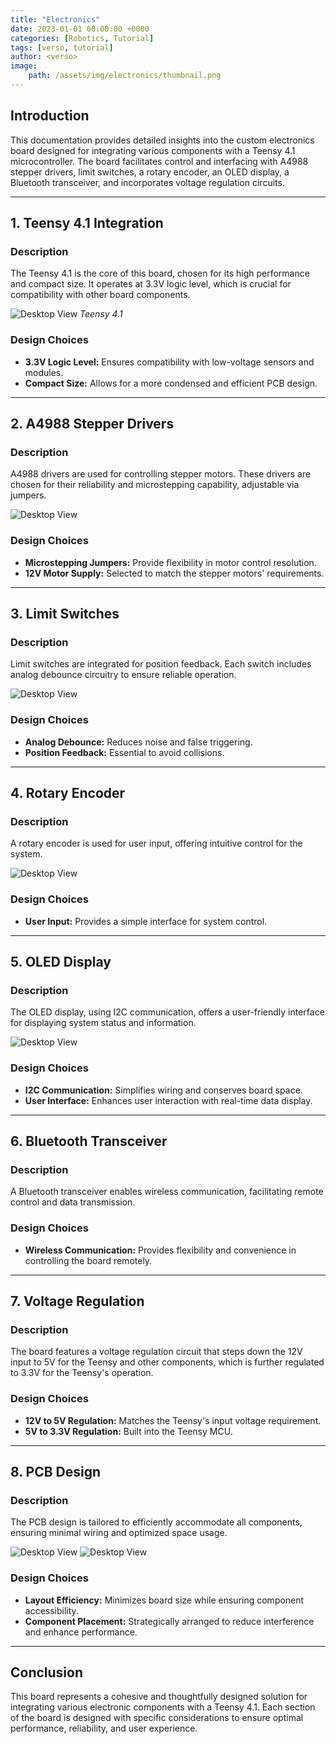 ```yaml
---
title: "Electronics"
date: 2023-01-01 00:00:00 +0000
categories: [Robotics, Tutorial]
tags: [verso, tutorial]
author: <verso>
image: 
    path: /assets/img/electronics/thumbnail.png
---
```


## Introduction
This documentation provides detailed insights into the custom electronics board designed for integrating various components with a Teensy 4.1 microcontroller. The board facilitates control and interfacing with A4988 stepper drivers, limit switches, a rotary encoder, an OLED display, a Bluetooth transceiver, and incorporates voltage regulation circuits.

---

## 1. Teensy 4.1 Integration
### Description
The Teensy 4.1 is the core of this board, chosen for its high performance and compact size. It operates at 3.3V logic level, which is crucial for compatibility with other board components.

![Desktop View](/assets/img/electronics/teensy.jpg)
_Teensy 4.1_

### Design Choices
- **3.3V Logic Level:** Ensures compatibility with low-voltage sensors and modules.
- **Compact Size:** Allows for a more condensed and efficient PCB design.

---

## 2. A4988 Stepper Drivers
### Description
A4988 drivers are used for controlling stepper motors. These drivers are chosen for their reliability and microstepping capability, adjustable via jumpers.

![Desktop View](/assets/img/electronics/a4988.jpg)

### Design Choices
- **Microstepping Jumpers:** Provide flexibility in motor control resolution.
- **12V Motor Supply:** Selected to match the stepper motors' requirements.

---

## 3. Limit Switches
### Description
Limit switches are integrated for position feedback. Each switch includes analog debounce circuitry to ensure reliable operation.

![Desktop View](/assets/img/electronics/ss_limits.png)

### Design Choices
- **Analog Debounce:** Reduces noise and false triggering.
- **Position Feedback:** Essential to avoid collisions.

---

## 4. Rotary Encoder
### Description
A rotary encoder is used for user input, offering intuitive control for the system.

![Desktop View](/assets/img/electronics/enc_diagram.png)

### Design Choices
- **User Input:** Provides a simple interface for system control.

---

## 5. OLED Display
### Description
The OLED display, using I2C communication, offers a user-friendly interface for displaying system status and information.

![Desktop View](/assets/img/electronics/ss_oled.png)

### Design Choices
- **I2C Communication:** Simplifies wiring and conserves board space.
- **User Interface:** Enhances user interaction with real-time data display.

---

## 6. Bluetooth Transceiver
### Description
A Bluetooth transceiver enables wireless communication, facilitating remote control and data transmission.

### Design Choices
- **Wireless Communication:** Provides flexibility and convenience in controlling the board remotely.

---

## 7. Voltage Regulation
### Description
The board features a voltage regulation circuit that steps down the 12V input to 5V for the Teensy and other components, which is further regulated to 3.3V for the Teensy's operation.

### Design Choices
- **12V to 5V Regulation:** Matches the Teensy's input voltage requirement.
- **5V to 3.3V Regulation:** Built into the Teensy MCU.

---

## 8. PCB Design
### Description
The PCB design is tailored to efficiently accommodate all components, ensuring minimal wiring and optimized space usage.

![Desktop View](/assets/img/electronics/board_2d.png)
![Desktop View](/assets/img/electronics/board_3d.png)

### Design Choices
- **Layout Efficiency:** Minimizes board size while ensuring component accessibility.
- **Component Placement:** Strategically arranged to reduce interference and enhance performance.

---

## Conclusion
This board represents a cohesive and thoughtfully designed solution for integrating various electronic components with a Teensy 4.1. Each section of the board is designed with specific considerations to ensure optimal performance, reliability, and user experience.